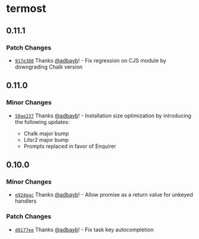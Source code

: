 # termost

## 0.11.1

### Patch Changes

- [`917e380`](https://github.com/adbayb/termost/commit/917e3800f2bb848be4ca1c8b3279e8d0e4409250) Thanks [@adbayb](https://github.com/adbayb)! - Fix regression on CJS module by downgrading Chalk version

## 0.11.0

### Minor Changes

- [`50ae237`](https://github.com/adbayb/termost/commit/50ae237c4269f624bd707976dc61c0f9fbddebb2) Thanks [@adbayb](https://github.com/adbayb)! - Installation size optimization by introducing the following updates:

  - Chalk major bump
  - Litsr2 major bump
  - Prompts replaced in favor of Enquirer

## 0.10.0

### Minor Changes

- [`e924eac`](https://github.com/adbayb/termost/commit/e924eaca807c7dd78c889ad6506825b25aa8a96f) Thanks [@adbayb](https://github.com/adbayb)! - Allow promise as a return value for unkeyed handlers

### Patch Changes

- [`d8177ee`](https://github.com/adbayb/termost/commit/d8177eed3aa6a7351637a15285b33365e97fbae4) Thanks [@adbayb](https://github.com/adbayb)! - Fix task key autocompletion
